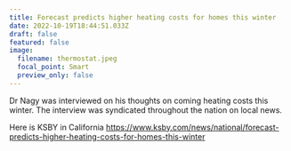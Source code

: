 ```yaml
---
title: Forecast predicts higher heating costs for homes this winter
date: 2022-10-19T18:44:51.033Z
draft: false
featured: false
image:
  filename: thermostat.jpeg
  focal_point: Smart
  preview_only: false
---
```

Dr Nagy was interviewed on his thoughts on coming heating costs this winter. The interview was syndicated throughout the nation on local news. 

Here is KSBY in California https://www.ksby.com/news/national/forecast-predicts-higher-heating-costs-for-homes-this-winter